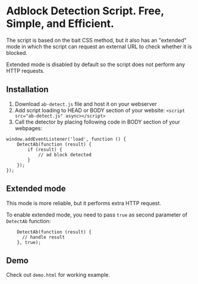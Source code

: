 # Adblock Detection Script. Free, Simple, and Efficient.

The script is based on the bait CSS method, but it also has an "extended" mode in which the script can request an external URL to check whether it is blocked.

Extended mode is disabled by default so the script does not perform any HTTP requests.

## Installation

1. Download ```ab-detect.js``` file and host it on your webserver 
2. Add script loading to HEAD or BODY section of your website: ```<script src="ab-detect.js" async></script>```
3. Call the detector by placing following code in BODY section of your webpages:

```
window.addEventListener('load', function () {
    DetectAb(function (result) {
        if (result) {
            // ad block detected
        }
    });
});
```

## Extended mode

This mode is more reliable, but it performs extra HTTP request.

To enable extended mode, you need to pass ```true``` as second parameter of ```DetectAb``` function:

```
    DetectAb(function (result) {
      // handle result
    }, true);
```

## Demo

Check out ```demo.html``` for working example.

